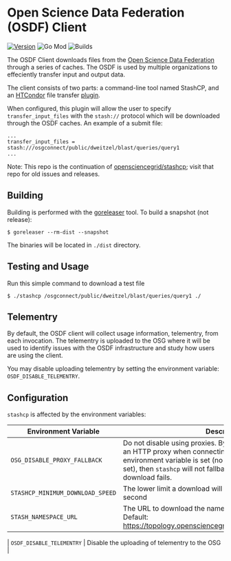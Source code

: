 Open Science Data Federation (OSDF) Client
==========================================

[![Version][github-release-shield]][github-release]
![Go Mod][go-mod-version]
![Builds][github-build]

The OSDF Client downloads files from the [Open Science Data Federation](https://osdf.osg-htc.org/) through a series of caches.  The OSDF is used by multiple organizations to effeciently transfer input and output data.

The client consists of two parts: a command-line tool named StashCP, and an [HTCondor](https://htcondor.org/) file transfer [plugin](https://htcondor.readthedocs.io/en/latest/admin-manual/setting-up-special-environments.html#enabling-the-transfer-of-files-specified-by-a-url).

When configured, this plugin will allow the user to specify `transfer_input_files` with the `stash://` protocol which will be downloaded through the OSDF caches.  An example of a submit file:

    ...
    transfer_input_files = stash:///osgconnect/public/dweitzel/blast/queries/query1
    ...

Note: This repo is the continuation of [opensciencegrid/stashcp][github-previous-repo]; visit that repo for old issues and releases.

Building
--------

Building is performed with the [goreleaser](https://goreleaser.com/) tool.  To build a snapshot (not release):

    $ goreleaser --rm-dist --snapshot

The binaries will be located in `./dist` directory.

Testing and Usage
-----------------

Run this simple command to download a test file

    $ ./stashcp /osgconnect/public/dweitzel/blast/queries/query1 ./


Telementry
----------

By default, the OSDF client will collect usage information, telementry, from each invocation.  The telementry is uploaded to the OSG where it will be used to identify issues with the OSDF infrastructure and study how users are using the client.

You may disable uploading telementry by setting the environment variable: `OSDF_DISABLE_TELEMENTRY`.

Configuration
-------------
`stashcp` is affected by the environment variables:

| Environment Variable      | Description                                                                                                                                                                                                                                                         |
| ----------- |---------------------------------------------------------------------------------------------------------------------------------------------------------------------------------------------------------------------------------------------------------------------|
| `OSG_DISABLE_PROXY_FALLBACK`      | Do not disable using proxies. By default, `stashcp` will try to use an HTTP proxy when connecting to a cache. If this environment variable is set (no value necessary, only if it's set), then `stashcp` will not fallback to no proxy if the proxy download fails. |
| `STASHCP_MINIMUM_DOWNLOAD_SPEED`  | The lower limit a download will be cancelled, in bytes per second                                                                                                                                                                                                   |
| `STASH_NAMESPACE_URL`             | The URL to download the namespace and cache information.  Default: https://topology.opensciencegrid.org/stashcache/namespaces                                                                                                                                                                                                 |

| `OSDF_DISABLE_TELEMENTRY`         | Disable the uploading of telementry to the OSG |



<!-- MARKDOWN LINKS & IMAGES -->
[go-mod-version]: https://img.shields.io/github/go-mod/go-version/htcondor/osdf-client
[github-build]: https://img.shields.io/github/actions/workflow/status/htcondor/osdf-client/release.yml
[github-release-shield]: https://img.shields.io/github/v/release/htcondor/osdf-client
[github-release]: https://github.com/htcondor/osdf-client/releases
[github-previous-repo]: https://github.com/opensciencegrid/stashcp
